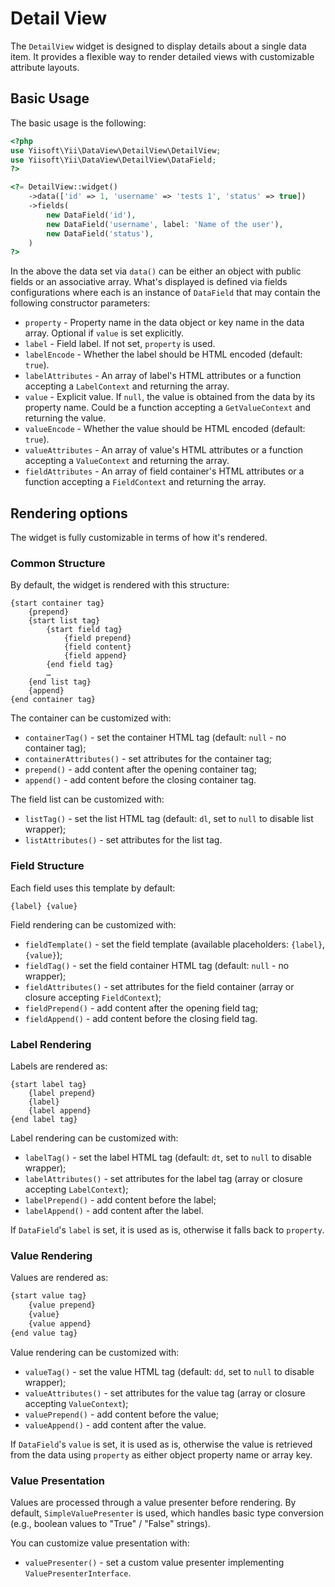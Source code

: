 # Detail View

The `DetailView` widget is designed to display details about a single data item.
It provides a flexible way to render detailed views with customizable attribute layouts.

## Basic Usage

The basic usage is the following:

```php
<?php
use Yiisoft\Yii\DataView\DetailView\DetailView;
use Yiisoft\Yii\DataView\DetailView\DataField;
?>

<?= DetailView::widget()
    ->data(['id' => 1, 'username' => 'tests 1', 'status' => true])
    ->fields(
        new DataField('id'),
        new DataField('username', label: 'Name of the user'),
        new DataField('status'),
    )
?>
```

In the above the data set via `data()` can be either an object with public fields or an associative array.
What's displayed is defined via fields configurations where each is an instance of `DataField` that may contain
the following constructor parameters:

- `property` - Property name in the data object or key name in the data array. Optional if `value` is set explicitly.
- `label` - Field label. If not set, `property` is used.
- `labelEncode` - Whether the label should be HTML encoded (default: `true`).
- `labelAttributes` - An array of label's HTML attributes or a function accepting a `LabelContext` and returning
  the array.
- `value` - Explicit value. If `null`, the value is obtained from the data by its property name. Could be a
  function accepting a `GetValueContext` and returning the value.
- `valueEncode` - Whether the value should be HTML encoded (default: `true`).
- `valueAttributes` - An array of value's HTML attributes or a function accepting a `ValueContext` and returning
  the array.
- `fieldAttributes` - An array of field container's HTML attributes or a function accepting a `FieldContext` and
  returning the array.

## Rendering options

The widget is fully customizable in terms of how it's rendered.

### Common Structure

By default, the widget is rendered with this structure:

```
{start container tag}
    {prepend}
    {start list tag}
        {start field tag}
            {field prepend}
            {field content}
            {field append}
        {end field tag}
        …
    {end list tag}
    {append}
{end container tag}
```

The container can be customized with:

- `containerTag()` - set the container HTML tag (default: `null` - no container tag);
- `containerAttributes()` - set attributes for the container tag;
- `prepend()` - add content after the opening container tag;
- `append()` - add content before the closing container tag.

The field list can be customized with:

- `listTag()` - set the list HTML tag (default: `dl`, set to `null` to disable list wrapper);
- `listAttributes()` - set attributes for the list tag.

### Field Structure

Each field uses this template by default:

```
{label} {value}
```

Field rendering can be customized with:

- `fieldTemplate()` - set the field template (available placeholders: `{label}`, `{value}`);
- `fieldTag()` - set the field container HTML tag (default: `null` - no wrapper);
- `fieldAttributes()` - set attributes for the field container (array or closure accepting `FieldContext`);
- `fieldPrepend()` - add content after the opening field tag;
- `fieldAppend()` - add content before the closing field tag.

### Label Rendering

Labels are rendered as:

```
{start label tag}
    {label prepend}
    {label}
    {label append}
{end label tag}
```

Label rendering can be customized with:

- `labelTag()` - set the label HTML tag (default: `dt`, set to `null` to disable wrapper);
- `labelAttributes()` - set attributes for the label tag (array or closure accepting `LabelContext`);
- `labelPrepend()` - add content before the label;
- `labelAppend()` - add content after the label.

If `DataField`'s `label` is set, it is used as is, otherwise it falls back to `property`.

### Value Rendering

Values are rendered as:

```html
{start value tag}
    {value prepend}
    {value}
    {value append}
{end value tag}
```

Value rendering can be customized with:

- `valueTag()` - set the value HTML tag (default: `dd`, set to `null` to disable wrapper);
- `valueAttributes()` - set attributes for the value tag (array or closure accepting `ValueContext`);
- `valuePrepend()` - add content before the value;
- `valueAppend()` - add content after the value.

If `DataField`'s `value` is set, it is used as is, otherwise the value is retrieved from the data using `property` 
as either object property name or array key.

### Value Presentation

Values are processed through a value presenter before rendering. By default, `SimpleValuePresenter` is used, which 
handles basic type conversion (e.g., boolean values to "True" / "False" strings).

You can customize value presentation with:

- `valuePresenter()` - set a custom value presenter implementing `ValuePresenterInterface`.
